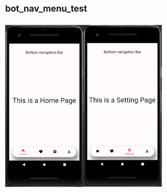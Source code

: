 # bot_nav_menu_test
<br/>
<img src="https://github.com/SokolovAndr/bot_nav_menu_test/blob/master/screenshot/screen.jpg"/>
